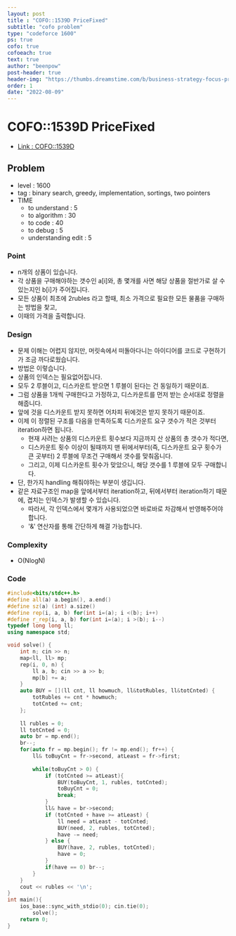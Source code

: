 ```yaml
---
layout: post
title : "COFO::1539D PriceFixed"
subtitle: "cofo problem"
type: "codeforce 1600"
ps: true
cofo: true
cofoeach: true
text: true
author: "beenpow"
post-header: true
header-img: "https://thumbs.dreamstime.com/b/business-strategy-focus-process-not-outcome-torn-paper-revealing-expression-188020828.jpg"
order: 1
date: "2022-08-09"
---
```

# COFO::1539D PriceFixed
- [Link : COFO::1539D](https://codeforces.com/problemset/problem/1539/D)


## Problem 

- level : 1600
- tag : binary search, greedy, implementation, sortings, two pointers
- TIME
  - to understand    : 5
  - to algorithm     : 30
  - to code          : 40
  - to debug         : 5
  - understanding edit : 5 

### Point
- n개의 상품이 있습니다.
- 각 상품을 구매해야하는 갯수인 a[i]와, 총 몇개를 사면 해당 상품을 절반가로 살 수 있는지인 b[i]가 주어집니다.
- 모든 상품이 최초에 2rubles 라고 할때, 최소 가격으로 필요한 모든 물품을 구매하는 방법을 찾고,
- 이때의 가격을 출력합니다.

### Design
- 문제 이해는 어렵지 않지만, 머릿속에서 떠돌아다니는 아이디어를 코드로 구현하기가 조금 까다로웠습니다.
- 방법은 이렇습니다.
- 상품의 인덱스는 필요없어집니다.
- 모두 2 루블이고, 디스카운트 받으면 1 루블이 된다는 건 동일하기 때문이죠.
- 그럼 상품을 1개씩 구매한다고 가정하고, 디스카운트를 먼저 받는 순서대로 정렬을 해줍니다.
- 앞에 것을 디스카운트 받지 못하면 어차피 뒤에것은 받지 못하기 때문이죠.
- 이제 이 정렬된 구조를 다음을 만족하도록 디스카운트 요구 갯수가 적은 것부터 iteration하면 됩니다.
  - 현재 사려는 상품의 디스카운트 횟수보다 지금까지 산 상품의 총 갯수가 적다면,
  - 디스카운트 횟수 이상이 될때까지 맨 뒤에서부터(즉, 디스카운트 요구 횟수가 큰 곳부터) 2 루블에 무조건 구매해서 갯수를 맞춰옵니다.
  - 그리고, 이제 디스카운트 횟수가 맞았으니, 해당 갯수를 1 루블에 모두 구매합니다.
- 단, 한가지 handling 해줘야하는 부분이 생깁니다.
- 같은 자료구조인 map을 앞에서부터 iteration하고, 뒤에서부터 iteration하기 때문에, 겹치는 인덱스가 발생할 수 있습니다.
  - 따라서, 각 인덱스에서 몇개가 사용되었으면 바로바로 차감해서 반영해주어야 합니다.
  - '&' 연산자를 통해 간단하게 해결 가능합니다.

### Complexity
- O(NlogN)

### Code

```cpp
#include<bits/stdc++.h>
#define all(a) a.begin(), a.end()
#define sz(a) (int) a.size()
#define rep(i, a, b) for(int i=(a); i <(b); i++)
#define r_rep(i, a, b) for(int i=(a); i >(b); i--)
typedef long long ll;
using namespace std;

void solve() {
    int n; cin >> n;
    map<ll, ll> mp;
    rep(i, 0, n) {
        ll a, b; cin >> a >> b;
        mp[b] += a;
    }
    auto BUY = [](ll cnt, ll howmuch, ll&totRubles, ll&totCnted) {
        totRubles += cnt * howmuch;
        totCnted += cnt;
    };
    
    ll rubles = 0;
    ll totCnted = 0;
    auto br = mp.end();
    br--;
    for(auto fr = mp.begin(); fr != mp.end(); fr++) {
        ll& toBuyCnt = fr->second, atLeast = fr->first;
        
        while(toBuyCnt > 0) {
            if (totCnted >= atLeast){
                BUY(toBuyCnt, 1, rubles, totCnted);
                toBuyCnt = 0;
                break;
            }
            ll& have = br->second;
            if (totCnted + have >= atLeast) {
                ll need = atLeast - totCnted;
                BUY(need, 2, rubles, totCnted);
                have -= need;
            } else {
                BUY(have, 2, rubles, totCnted);
                have = 0;
            }
            if(have == 0) br--;
        }
    }
    cout << rubles << '\n';
}
int main(){
    ios_base::sync_with_stdio(0); cin.tie(0);
        solve();
    return 0;
}
```
